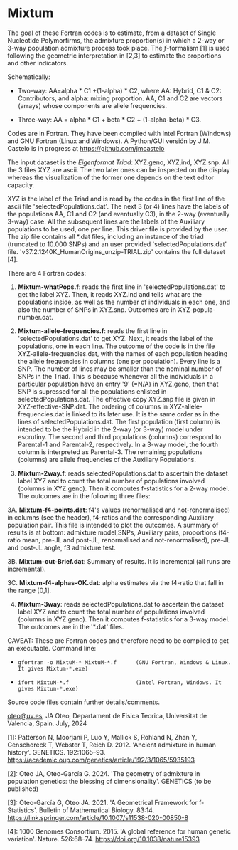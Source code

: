 # Mixtum
The goal of these Fortran codes is to estimate, from a dataset of Single Nucleotide Polymorfirms, 
the admixture proportion(s) in which a 2-way or 3-way population admixture process took place. 
The *f*-formalism [1] is used following the geometric interpretation
in [2,3] to estimate the proportions and other indicators.

Schematically:

- Two-way: AA=alpha * C1  +(1-alpha) * C2, where AA: Hybrid, C1 & C2: Contributors, 
and  alpha: mixing proportion.
AA, C1 and C2 are vectors (arrays) whose components are allele frequencies.

- Three-way: AA = alpha * C1 + beta * C2 + (1-alpha-beta) * C3.

Codes are in Fortran. They have been compiled with Intel Fortran (Windows) and 
GNU Fortran (Linux and Windows).
A Python/GUI versión by J.M. Castelo is in progress at
https://github.com/jmcastelo

The input dataset is the *Eigenformat Triad*: XYZ.geno, XYZ,ind, XYZ.snp.
All the 3 files XYZ are ascii. The two later ones can be inspected on the display
whereas the visualization of the former one depends on the text editor capacity. 

XYZ is the label of the Triad and is read by the codes in the first line of the ascii file 
'selectedPopulations.dat'. The next 3 (or 4) lines have the labels of the populations 
AA, C1 and C2 (and eventually C3), in the 2-way (eventually 3-way) case.
All the subsequent lines are the labels of the Auxiliary populations to be used, 
one per line. This driver file is provided by the user. 
The zip file contains all *.dat files, including an instance of the triad  
(truncated to 10.000 SNPs) and an user provided 'selectedPopulations.dat' file.
'v37.2.1240K_HumanOrigins_unzip-TRIAL.zip' contains the full dataset [4].

There are 4 Fortran codes:

1. **Mixtum-whatPops.f**: reads the first line in 'selectedPopulations.dat' to get the label XYZ. 
Then, it reads XYZ.ind and tells what are the populations inside, 
as well as the number of individuals in each one, and also the number of SNPs in XYZ.snp.
Outcomes are in XYZ-popula-number.dat.

2. **Mixtum-allele-frequencies.f**: reads the first line in 'selectedPopulations.dat' to get XYZ. 
Next, it reads the label of the populations, one in each line.
The outcome of the code is in the file  XYZ-allele-frequencies.dat, with the names of each 
population heading the allele frequencies in columns (one per population). Every line is a SNP. 
The number of lines may be smaller than the nominal number of SNPs in the Triad. 
This is because whenever all the individuals in a particular population have an 
entry '9' (=N/A) in XYZ.geno, then that SNP is supressed for all the
populations enlisted in selectedPopulations.dat. 
The effective copy XYZ.snp file is given in XYZ-effective-SNP.dat.
The ordering of columns in XYZ-allele-frequencies.dat is linked to its later use.
It is the same order as in the lines of selectedPopulations.dat. 
The first population (first column) is intended to be the Hybrid in the 2-way (or 3-way) 
model under escrutiny. The second and third populations (columns) correspond to 
Parental-1 and Parental-2, respectively. In a 3-way model, the fourth column is interpreted as Parental-3.
The remaining populations (columns) are allele frequencies of the Auxiliary Populations. 

3. **Mixtum-2way.f**: reads selectedPopulations.dat to ascertain the dataset label XYZ and to count 
the total number of populations involved (columns in XYZ.geno). Then it computes f-statistics for a 2-way model.
The outcomes are in the following three files:

3A. **Mixtum-f4-points.dat**: f4's values (renormalised and not-renormalised) in columns (see the header), 
f4-ratios and the corresponding Auxiliary population pair. 
This file is intended to plot the outcomes.  A summary of results is at bottom:
admixture model,SNPs, Auxiliary pairs, proportions (f4-ratio mean, pre-JL and post-JL, 
renormalised and not-renormalised), pre-JL and post-JL angle, f3 admixture test.

3B. **Mixtum-out-Brief.dat**: Summary of results. It is incremental (all runs are incremental).

3C. **Mixtum-f4-alphas-OK.dat**: alpha estimates via the f4-ratio that fall in the range [0,1].

4. **Mixtum-3way**: reads selectedPopulations.dat to ascertain the dataset label XYZ and to count 
the total number of populations involved (columns in XYZ.geno). Then it computes f-statistics for a 3-way model.
The outcomes are in the '*.dat' files.

CAVEAT: These are Fortran codes and therefore need to be compiled to get an executable.
Command line: 

-     gfortran -o MixtuM-* MixtuM-*.f      (GNU Fortran, Windows & Linux. It gives Mixtum-*.exe)
-     ifort MixtuM-*.f                     (Intel Fortran, Windows. It gives Mixtum-*.exe)
         
Source code files contain further details/comments. 

oteo@uv.es, 
JA Oteo, Departament de Fisica Teorica, Universitat de Valencia, Spain.
July, 2024

[1]: Patterson N, Moorjani P, Luo Y, Mallick S, Rohland N, Zhan Y,
Genschoreck T, Webster T, Reich D. 2012. 'Ancient admixture
in human history'. GENETICS. 192:1065–93. 
https://academic.oup.com/genetics/article/192/3/1065/5935193

[2]: Oteo JA, Oteo-García G. 2024. 'The geometry of admixture in population genetics:
the blessing of dimensionality'. GENETICS (to be published)

[3]: Oteo-García G, Oteo JA. 2021. 'A Geometrical Framework for
f-Statistics'. Bulletin of Mathematical Biology. 83:14.
https://link.springer.com/article/10.1007/s11538-020-00850-8

[4]: 1000 Genomes Consortium. 2015. 'A global reference for human
genetic variation'. Nature. 526:68–74.
https://doi.org/10.1038/nature15393
